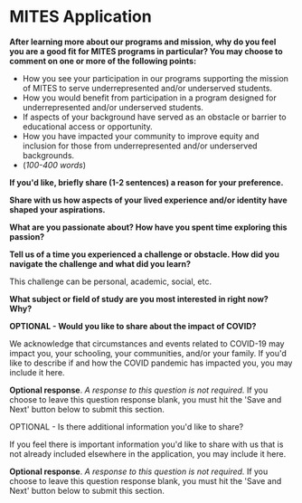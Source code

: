 # MITES Application
**After learning more about our programs and mission, why do you feel you are a good fit for MITES programs in particular? You may choose to comment on one or more of the following points:**
- How you see your participation in our programs supporting the mission of MITES to serve underrepresented and/or underserved students.
- How you would benefit from participation in a program designed for underrepresented and/or underserved students.
- If aspects of your background have served as an obstacle or barrier to educational access or opportunity.
- How you have impacted your community to improve equity and inclusion for those from underrepresented and/or underserved backgrounds.
- (_100-400 words_)


**If you'd like, briefly share (1-2 sentences) a reason for your preference.**

**Share with us how aspects of your lived experience and/or identity have shaped your aspirations.** 

**What are you passionate about? How have you spent time exploring this passion?** 


**Tell us of a time you experienced a challenge or obstacle. How did you navigate the challenge and what did you learn?** 

This challenge can be personal, academic, social, etc.



**What subject or field of study are you most interested in right now? Why?** 



**OPTIONAL - Would you like to share about the impact of COVID?**

We acknowledge that circumstances and events related to COVID-19 may impact you, your schooling, your communities, and/or your family. If you'd like to describe if and how the COVID pandemic has impacted you, you may include it here.

**Optional response**. _A response to this question is not required._ If you choose to leave this question response blank, you must hit the 'Save and Next' button below to submit this section.


OPTIONAL - Is there additional information you'd like to share?

If you feel there is important information you'd like to share with us that is not already included elsewhere in the application, you may include it here. 

**Optional response**. _A response to this question is not required._ If you choose to leave this question response blank, you must hit the 'Save and Next' button below to submit this section.